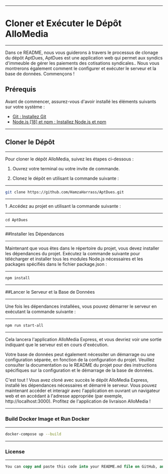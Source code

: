 ***
# Cloner et Exécuter le Dépôt AlloMedia
***
Dans ce README, nous vous guiderons à travers le processus de clonage du dépôt AptDues, AptDues est une application web qui permet aux syndics d'immeuble de gérer les paiements des cotisations syndicales.. Nous vous montrerons également comment le configurer et exécuter le serveur et la base de données. Commençons !

## Prérequis

Avant de commencer, assurez-vous d'avoir installé les éléments suivants sur votre système :

- [Git : Installez Git](lien_vers_l_installation_de_Git)
- [Node.js [18] et npm : Installez Node.js et npm](lien_vers_l_installation_de_Node.js)
***
## Cloner le Dépôt
***
Pour cloner le dépôt AlloMedia, suivez les étapes ci-dessous :

1. Ouvrez votre terminal ou votre invite de commande.

2. Clonez le dépôt en utilisant la commande suivante :
***
```bash
git clone https://github.com/HamzaHarrass/AptDues.git
```
***
1 .Accédez au projet en utilisant la commande suivante :
***
```
cd AptDues
```
***
##Installer les Dépendances
***
Maintenant que vous êtes dans le répertoire du projet, vous devez installer les dépendances du projet. Exécutez la commande suivante pour télécharger et installer tous les modules Node.js nécessaires et les packages spécifiés dans le fichier package.json :
***
```
npm install
```
***
##Lancer le Serveur et la Base de Données
***
Une fois les dépendances installées, vous pouvez démarrer le serveur en exécutant la commande suivante :
***
```
npm run start-all
```
***
Cela lancera l'application AlloMedia Express, et vous devriez voir une sortie indiquant que le serveur est en cours d'exécution.

Votre base de données peut également nécessiter un démarrage ou une configuration séparée, en fonction de la configuration du projet. Veuillez consulter la documentation ou le README du projet pour des instructions spécifiques sur la configuration et le démarrage de la base de données.

C'est tout ! Vous avez cloné avec succès le dépôt AlloMedia Express, installé les dépendances nécessaires et démarré le serveur. Vous pouvez maintenant accéder et interagir avec l'application en ouvrant un navigateur web et en accédant à l'adresse appropriée (par 
exemple, http://localhost:3000). Profitez de l'application de livraison AlloMedia !
***
### Build Docker Image et Run Docker
***
```bash
docker-compose up --build

```
***
### License
***
```sql
You can copy and paste this code into your README.md file on GitHub, and then customize it with your specific project details and any additional sections you'd like to include.
```
